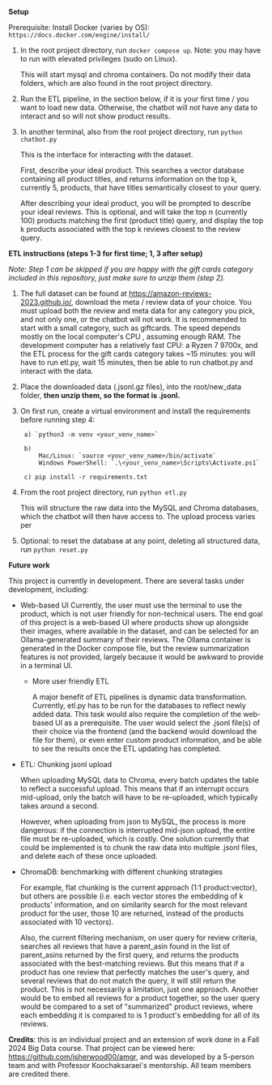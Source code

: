 **Setup**

Prerequisite: Install Docker (varies by OS): `https://docs.docker.com/engine/install/`

1) In the root project directory, run `docker compose up`. Note: you may have to run with elevated privileges (sudo on Linux).

    This will start mysql and chroma containers. Do not modify their data folders,
    which are also found in the root project directory.

2) Run the ETL pipeline, in the section below, if it is your first time / you want to load new data.
   Otherwise, the chatbot will not have any data to interact and so will not show product results. 

3) In another terminal, also from the root project directory, run `python chatbot.py`

    This is the interface for interacting with the dataset.

    First, describe your ideal product. This searches a vector database containing all product titles, and returns
    information on the top k, currently 5, products, that have titles semantically closest to your query.

    After describing your ideal product, you will be prompted to describe your ideal reviews. This is optional, and
    will take the top n (currently 100) products matching the first (product title) query, and display the top k
    products associated with the top k reviews closest to the review query. 


**ETL instructions (steps 1-3 for first time; 1, 3 after setup)**

*Note: Step 1 can be skipped if you are happy with the gift cards category included in this repository, just make sure to unzip them (step 2).*
1) The full dataset can be found at https://amazon-reviews-2023.github.io/, download the meta / review data of your choice.
    You must upload both the review and meta data for any category you pick, and not only one, or the chatbot will not work.
    It is recommended to start with a small category, such as giftcards. The speed depends mostly on the local computer's CPU
    , assuming enough RAM. The development computer has a relatively fast CPU: a Ryzen 7 9700x, and the ETL process for the
   gift cards category takes ~15 minutes: you will have to run etl.py, wait 15 minutes, then be able to run chatbot.py and
   interact with the data.

2) Place the downloaded data (.jsonl.gz files), into the root/new_data folder, **then unzip them, so the format is .jsonl.**

3) On first run, create a virtual environment and install the requirements before running step 4:

        a) `python3 -m venv <your_venv_name>`
   
        b)
            Mac/Linux: `source <your_venv_name>/bin/activate`
            Windows PowerShell: `.\<your_venv_name>\Scripts\Activate.ps1`
   
        c) pip install -r requirements.txt

5) From the root project directory, run `python etl.py`

    This will structure the raw data into the MySQL and Chroma databases, which the chatbot will then have access to.
    The upload process varies per

6) Optional: to reset the database at any point, deleting all structured data, run `python reset.py`


**Future work**


This project is currently in development. There are several tasks under development, including:

* Web-based UI
    Currently, the user must use the terminal to use the product, which is not user friendly for non-technical users.
    The end goal of this project is a web-based UI where products show up alongside their images, where available in
    the dataset, and can be selected for an Ollama-generated summary of their reviews. The Ollama container is
    generated in the Docker compose file, but the review summarization features is not provided, largely because it would
    be awkward to provide in a terminal UI.

    * More user friendly ETL

        A major benefit of ETL pipelines is dynamic data transformation. Currently, etl.py has to be run for the
        databases to reflect newly added data. This task would also require the completion of the web-based UI 
        as a prerequisite. The user would select the .jsonl file(s) of their choice via the frontend (and the backend
        would download the file for them), or even enter custom product information, and be able to see the results once
        the ETL updating has completed.


* ETL: Chunking jsonl upload

    When uploading MySQL data to Chroma, every batch updates the table to reflect a successful upload.
    This means that if an interrupt occurs mid-upload, only the batch will have to be re-uploaded, which typically
    takes around a second.

    However, when uploading from json to MySQL, the process is more dangerous: if the connection is interrupted
    mid-json upload, the entire file must be re-uploaded, which is costly. One solution currently that could be
    implemented is to chunk the raw data into multiple .jsonl files, and delete each of these once uploaded.

* ChromaDB: benchmarking with different chunking strategies

    For example, flat chunking is the current approach (1:1 product:vector), but others are possible (i.e. 
    each vector stores the embedding of k products' information, and on similarity search for the most relevant
    product for the user, those 10 are returned, instead of the products associated with 10 vectors).

    Also, the current filtering mechanism, on user query for review criteria, searches all reviews that have
    a parent_asin found in the list of parent_asins returned by the first query, and returns the products associated
    with the best-matching reviews. But this means that if a product has one review that perfectly matches the user's
    query, and several reviews that do not match the query, it will still return the product. This is not necessarily
    a limitation, just one approach. Another would be to embed all reviews for a product together, so the user query
    would be compared to a set of "summarized" product reviews, where each embedding it is compared to is 1 product's
    embedding for all of its reviews.

**Credits**: this is an individual project and an extension of work done in a Fall 2024 Big Data course. That project can be viewed here: https://github.com/jsherwood00/amgr, and was developed by a 5-person team and with Professor Koochaksaraei's mentorship. All team members are credited there.

